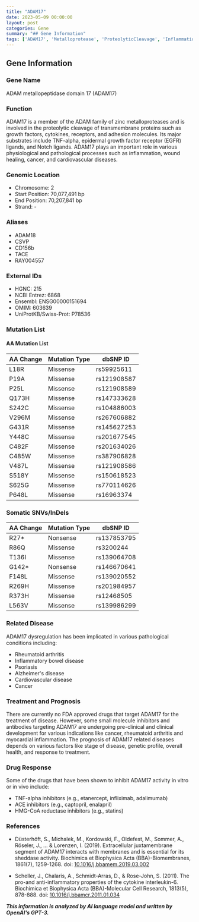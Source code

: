 ```yaml
---
title: "ADAM17"
date: 2023-05-09 00:00:00
layout: post
categories: Gene
summary: "## Gene Information"
tags: ['ADAM17', 'Metalloprotease', 'ProteolyticCleavage', 'Inflammation', 'Cancer', 'DrugDevelopment', 'Treatment', 'Prognosis']
---
```


## Gene Information

### Gene Name

ADAM metallopeptidase domain 17 (ADAM17) 

### Function

ADAM17 is a member of the ADAM family of zinc metalloproteases and is involved in the proteolytic cleavage of transmembrane proteins such as growth factors, cytokines, receptors, and adhesion molecules. Its major substrates include TNF-alpha, epidermal growth factor receptor (EGFR) ligands, and Notch ligands. ADAM17 plays an important role in various physiological and pathological processes such as inflammation, wound healing, cancer, and cardiovascular diseases.

### Genomic Location

* Chromosome: 2
* Start Position: 70,077,491 bp
* End Position: 70,207,841 bp
* Strand: -

### Aliases

* ADAM18
* CSVP
* CD156b
* TACE
* RAY004557

### External IDs

* HGNC: 215
* NCBI Entrez: 6868
* Ensembl: ENSG00000151694
* OMIM: 603639
* UniProtKB/Swiss-Prot: P78536

### Mutation List

#### AA Mutation List

| AA Change | Mutation Type | dbSNP ID |
| ---------|--------------|----------|
| L18R     | Missense      | rs59925611 |
| P19A     | Missense      | rs121908587 |
| P25L     | Missense      | rs121908589 |
| Q173H    | Missense      | rs147333628 |
| S242C    | Missense      | rs104886003 |
| V296M    | Missense      | rs267606882 |
| G431R    | Missense      | rs145627253 |
| Y448C    | Missense      | rs201677545 |
| C482F    | Missense      | rs201634026 |
| C485W    | Missense      | rs387906828 |
| V487L    | Missense      | rs121908586 |
| S518Y    | Missense      | rs150618523 |
| S625G    | Missense      | rs770114626 |
| P648L    | Missense      | rs16963374  |

### Somatic SNVs/InDels

| AA Change | Mutation Type | dbSNP ID |
| ---------|--------------|----------|
| R27*     | Nonsense      | rs137853795 |
| R86Q     | Missense      | rs3200244   |
| T136I    | Missense      | rs139064708 |
| G142*    | Nonsense      | rs146670641 |
| F148L    | Missense      | rs139020552 |
| R269H    | Missense      | rs201984957 |
| R373H    | Missense      | rs12468505  |
| L563V    | Missense      | rs139986299 |


### Related Disease

ADAM17 dysregulation has been implicated in various pathological conditions including:

* Rheumatoid arthritis
* Inflammatory bowel disease 
* Psoriasis 
* Alzheimer's disease 
* Cardiovascular disease 
* Cancer 

### Treatment and Prognosis

There are currently no FDA approved drugs that target ADAM17 for the treatment of disease. However, some small molecule inhibitors and antibodies targeting ADAM17 are undergoing pre-clinical and clinical development for various indications like cancer, rheumatoid arthritis and myocardial inflammation. The prognosis of ADAM17 related diseases depends on various factors like stage of disease, genetic profile, overall health, and response to treatment.

### Drug Response

Some of the drugs that have been shown to inhibit ADAM17 activity in vitro or in vivo include:

* TNF-alpha inhibitors (e.g., etanercept, infliximab, adalimumab) 
* ACE inhibitors (e.g., captopril, enalapril) 
* HMG-CoA reductase inhibitors (e.g., statins)

### References

* Düsterhöft, S., Michalek, M., Kordowski, F., Oldefest, M., Sommer, A., Röseler, J., ... & Lorenzen, I. (2019). Extracellular juxtamembrane segment of ADAM17 interacts with membranes and is essential for its sheddase activity. Biochimica et Biophysica Acta (BBA)-Biomembranes, 1861(7), 1259-1268. doi: [10.1016/j.bbamem.2019.03.002]([Click](https://doi.org/10.1016/j.bbamem.2019.03.002))

* Scheller, J., Chalaris, A., Schmidt-Arras, D., & Rose-John, S. (2011). The pro-and anti-inflammatory properties of the cytokine interleukin-6. Biochimica et Biophysica Acta (BBA)-Molecular Cell Research, 1813(5), 878-888. doi: [10.1016/j.bbamcr.2011.01.034]([Click](https://doi.org/10.1016/j.bbamcr.2011.01.034))

**_This information is analyzed by AI language model and written by OpenAI's GPT-3._**